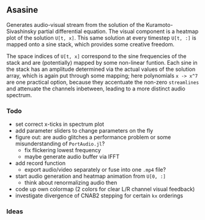 ## Asasine
Generates audio-visual stream from the solution of the Kuramoto-Sivashinsky partial differential equation. The visual component is a heatmap plot of the solution `U[t, x]`. This same solution at every timestep `U[t, :]` is mapped onto a sine stack, which provides some creative freedom.

The space indices of `U[t, x]` correspond to the sine frequencies of the stack and are (potentially) mapped by some non-linear funtion. Each sine in the stack has an amplitude determined via the actual values of the solution array, which is again put through some mapping; here polynomials `x -> x^7` are one practical option, because they accentuate the non-zero `streamlines` and attenuate the channels inbetween, leading to a more distinct audio spectrum.

### Todo
- set correct x-ticks in spectrum plot
- add parameter sliders to change parameters on the fly
- figure out: are audio glitches a performance problem or some misunderstanding of `PortAudio.jl`?
  - fix flickering lowest frequency
  - maybe generate audio buffer via IFFT
- add record function
  - export audio/video separately or fuse into one `.mp4` file?
- start audio generation and heatmap animation from `U[0, :]`
  - think about renormalizing audio then
- code up own colormap (2 colors for clear L/R channel visual feedback)
- investigate divergence of CNAB2 stepping for certain `kx` orderings

### Ideas
